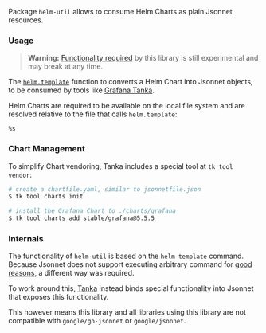 Package `helm-util` allows to consume Helm Charts as plain Jsonnet resources.

### Usage

> **Warning:** [Functionality required](#internals) by this library is still
> experimental and may break at any time.

The [`helm.template`](#fn-helmtemplate) function to converts a Helm Chart into Jsonnet objects,
to be consumed by tools like [Grafana Tanka](https://tanka.dev).

Helm Charts are required to be available on the local file system and are
resolved relative to the file that calls `helm.template`:

```jsonnet
%s
```

### Chart Management

To simplify Chart vendoring, Tanka includes a special tool at `tk tool vendor`:

```bash
# create a chartfile.yaml, similar to jsonnetfile.json
$ tk tool charts init

# install the Grafana Chart to ./charts/grafana
$ tk tool charts add stable/grafana@5.5.5
```

### Internals

The functionality of `helm-util` is based on the `helm template` command.
Because Jsonnet does not support executing arbitrary command for [good
reasons](https://jsonnet.org/ref/language.html#independence-from-the-environment-hermeticity),
a different way was required.

To work around this, [Tanka](https://tanka.dev) instead binds special
functionality into Jsonnet that exposes this functionality.

This however means this library and all libraries using this library are not
compatible with `google/go-jsonnet` or `google/jsonnet`.
